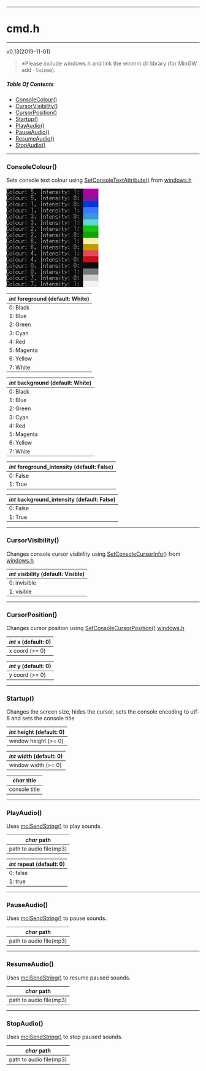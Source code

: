 ----

# cmd.h

----

v0.13(2019-11-01)

> ※Please include windows.h and link the winmm.dll library (for MinGW add `-lwinmm`).

##### Table Of Contents

* [ConsoleColour()](#ConsoleColour())
* [CursorVisibility()](#CursorVisibility)
* [CursorPosition()](#CursorPosition())
* [Startup()](#Startup())
* [PlayAudio()](#PlayAudio())
* [PauseAudio()](#PauseAudio())
* [ResumeAudio()](#ResumeAudio())
* [StopAudio()](#StopAudio())

----

### ConsoleColour()

Sets console text colour using [SetConsoleTextAttribute()](https://docs.microsoft.com/en-us/windows/console/setconsoletextattribute) from [windows.h](https://docs.microsoft.com/en-gb/windows/console/)

![cmd_colours](cmd_colours.png)

| *int* foreground (default: White) |
| ---------------- |
| 0: Black         |
| 1: Blue          |
| 2: Green         |
| 3: Cyan          |
| 4: Red           |
| 5: Magenta       |
| 6: Yellow        |
| 7: White         |

| *int* background (default: White) |
| ---------------- |
| 0: Black         |
| 1: Blue          |
| 2: Green         |
| 3: Cyan          |
| 4: Red           |
| 5: Magenta       |
| 6: Yellow        |
| 7: White         |

| *int* foreground_intensity (default: False) |
| -------------------------- |
| 0: False                   |
| 1: True                    |

| *int* background_intensity (default: False) |
| -------------------------- |
| 0: False                   |
| 1: True                    |



----

### CursorVisibility()

Changes console cursor visibility using [SetConsoleCursorInfo()](https://docs.microsoft.com/en-us/windows/console/setconsolecursorinfo) from [windows.h](https://docs.microsoft.com/en-gb/windows/console/)

| *int* visibility (default: Visible) |
| -------------------------- |
| 0: invisible                |
| 1: visible          |

----

### CursorPosition()

Changes cursor position using [SetConsoleCursorPosition()](https://docs.microsoft.com/en-us/windows/console/setconsolecursorposition) [windows.h](https://docs.microsoft.com/en-gb/windows/console/)

| *int* x (default: 0)       |
| -------------- |
| x coord (>= 0) |

| *int* y (default: 0)      |
| -------------- |
| y coord (>= 0) |

----

### Startup()

Changes the screen size, hides the cursor, sets the console encoding to utf-8 and sets the console title

| *int* height (default: 0)      |
| -------------- |
| window height (>= 0) |

| *int* width (default: 0)      |
| -------------- |
| window width (>= 0) |

| *char* title  |
| ------------- |
| console title |

----

### PlayAudio()

Uses [mciSendString()](https://docs.microsoft.com/en-us/previousversions/dd757161(v%3Dvs.85)) to play sounds.

| *char* path             |
| ----------------------- |
| path to audio file(mp3) |

| *int* repeat (default: 0) |
| ------------ |
| 0: false     |
| 1: true      |

----

### PauseAudio()

Uses [mciSendString()](https://docs.microsoft.com/en-us/previousversions/dd757161(v%3Dvs.85)) to pause sounds.

| *char* path             |
| ----------------------- |
| path to audio file(mp3) |

----

### ResumeAudio()

Uses [mciSendString()](https://docs.microsoft.com/en-us/previousversions/dd757161(v%3Dvs.85)) to resume paused sounds.

| *char* path             |
| ----------------------- |
| path to audio file(mp3) |

----

### StopAudio()

Uses [mciSendString()](https://docs.microsoft.com/en-us/previousversions/dd757161(v%3Dvs.85)) to stop paused sounds.

| *char* path             |
| ----------------------- |
| path to audio file(mp3) |
